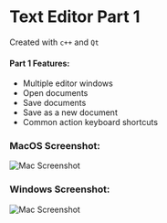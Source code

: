 # Text Editor Part 1
Created with `c++` and `Qt`
#### Part 1 Features:
 - Multiple editor windows
 - Open documents
 - Save documents
 - Save as a new document
 - Common action keyboard shortcuts

### MacOS Screenshot:
![Mac Screenshot](https://github.com/dev-pos/SOFT336SL/blob/main/TextEditor-P1/mac-ss.png)

### Windows Screenshot:
![Mac Screenshot](https://github.com/dev-pos/SOFT336SL/blob/main/TextEditor-P1/win-ss.png)
